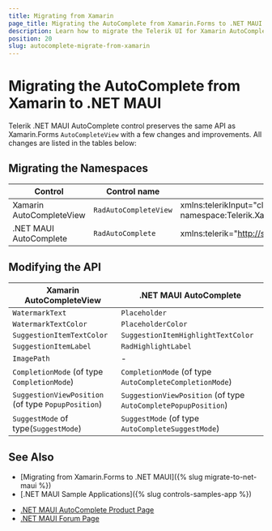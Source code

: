 ```yaml
---
title: Migrating from Xamarin
page_title: Migrating the AutoComplete from Xamarin.Forms to .NET MAUI
description: Learn how to migrate the Telerik UI for Xamarin AutoComplete to the Telerik UI for .NET MAUI framework by updating the namespaces and the incompatible NuGet packages.
position: 20
slug: autocomplete-migrate-from-xamarin
---
```


# Migrating the AutoComplete from Xamarin to .NET MAUI

Telerik .NET MAUI AutoComplete control preserves the same API as Xamarin.Forms `AutoCompleteView` with a few changes and improvements. All changes are listed in the tables below:

## Migrating the Namespaces

| Control | Control name | XAML Namespcace | C# Namespace|
| --------------- | --------------- | --------------- | --------------- |
| Xamarin AutoCompleteView | `RadAutoCompleteView` | xmlns:telerikInput="clr-namespace:Telerik.XamarinForms.Input;assembly=Telerik.XamarinForms.Input" | using Telerik.XamarinForms.Input; |
| .NET MAUI AutoComplete | `RadAutoComplete` | xmlns:telerik="http://schemas.telerik.com/2022/xaml/maui" | using Telerik.Maui.Controls; |

## Modifying the API

| Xamarin AutoCompleteView | .NET MAUI AutoComplete |
| ------------- | --------------- |
| `WatermarkText` | `Placeholder` |
| `WatermarkTextColor` | `PlaceholderColor` |
| `SuggestionItemTextColor` | `SuggestionItemHighlightTextColor` |
| `SuggestionItemLabel` | `RadHighlightLabel` |
| `ImagePath` | - |
| `CompletionMode` (of type `CompletionMode`) | `CompletionMode` (of type `AutoCompleteCompletionMode`) |
| `SuggestionViewPosition` (of type `PopupPosition`) | `SuggestionViewPosition` (of type `AutoCompletePopupPosition`) |
| `SuggestMode` of type(`SuggestMode`) | `SuggestMode` (of type `AutoCompleteSuggestMode`) |

## See Also

* [Migrating from Xamarin.Forms to .NET MAUI]({% slug migrate-to-net-maui %})
* [.NET MAUI Sample Applications]({% slug controls-samples-app %})
- [.NET MAUI AutoComplete Product Page](https://www.telerik.com/maui-ui/autocomplete)
- [.NET MAUI Forum Page](https://www.telerik.com/forums/maui?tagId=1853)
